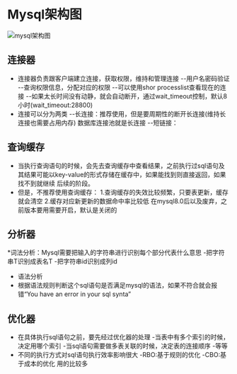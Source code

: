 # Mysql架构图
![mysql架构图](D:\IT\demo-code\src\main\java\com\example\demo\lpj\mysql架构图.png)
## 连接器
* 连接器负责跟客户端建立连接，获取权限，维持和管理连接
  --用户名密码验证
  --查询权限信息，分配对应的权限
  --可以使用shor processlist查看现在的连接
  --如果太长时间没有动静，就会自动断开，通过wait_timeout控制，默认8小时(wait_timeout:28800)
* 连接可以分为两类
  --长连接：推荐使用，但是要周期性的断开长连接(维持长连接也需要占用内存)
          数据库连接池就是长连接
  --短链接：

## 查询缓存
* 当执行查询语句的时候，会先去查询缓存中查看结果，之前执行过sql语句及其结果可能以key-value的形式存储在缓存中，如果能找到则直接返回，如果找不到就继续
  后续的阶段。
* 但是，不推荐使用查询缓存：
  1.查询缓存的失效比较频繁，只要表更新，缓存就会清空
  2.缓存对应新更新的数据命中率比较低
在mysql8.0后以及废弃，之前版本要用需要开启，默认是关闭的

## 分析器
*词法分析：Mysql需要把输入的字符串进行识别每个部分代表什么意思
         -把字符串T识别成表名T
         -把字符串id识别成列id
* 语法分析
* 根据语法规则判断这个sql语句是否满足mysql的语法，如果不符合就会报错“You have an error in your sql synta”

## 优化器
* 在具体执行sql语句之前，要先经过优化器的处理
  -当表中有多个索引的时候，决定用哪个索引
  -当sql语句需要做多表关联的时候，决定表的连接顺序
  -等等
* 不同的执行方式对sql语句执行效率影响很大
  -RBO:基于规则的优化
  -CBO:基于成本的优化 用的比较多